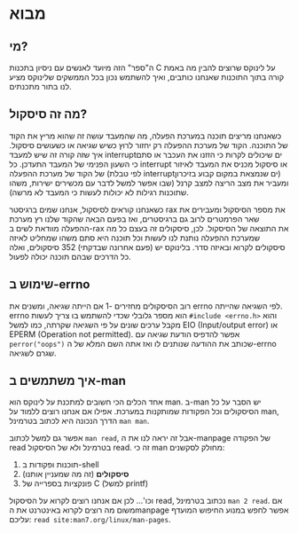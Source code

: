 # מבוא

## מי?
ה"ספר" הזה מיועד לאנשים עם ניסיון בתכנות C על לינוקס שרוצים להבין מה באמת קורה בתוך התוכנות שאנחנו כותבים, ואיך להשתמש נכון בכל הממשקים שלינוקס מציע לנו בתור מתכנתים.

## מה זה סיסקול?
כשאנחנו מריצים תוכנה במערכת הפעלה, מה שהמעבד עושה זה שהוא מריץ את הקוד של התוכנה. הקוד של מערכת ההפעלה רק יחזור לרוץ כשיש שגיאה או כשעושים סיסקול. איך שזה קורה זה שיש למעבד interruptים שיכולים לקרות כי הזזנו את העכבר או סתם כי השעון הפנימי של המעבד התעדכן. כל interrupt או סיסקול מכניס את המעבד לאיזור של הקוד של מערכת ההפעלה (לפי טבלת interruptים שנמצאת במקום קבוע בזיכרון) ומעביר את מצב הריצה למצב קרנל (שבו אפשר למשל לדבר עם מכשירים ישירות, משהו שתוכנות רגילות לא יכולות לעשות כי המעבד לא מרשה).

כשאנחנו קוראים לסיסקול, אנחנו שמים ברגיסטר rax את מספר הסיסקול ומעבירים את שאר הפרמטרים לרוב גם ברגיסטרים, ואז בפעם הבאה שהקוד שלנו רץ מערכת ההפעלה מוודאת לשים ב-rax את התוצאה של הסיסקול. לכן, סיסקולים זה בעצם כל מה שמערכת ההפעלה נותנת לנו לעשות וכל תוכנה היא סתם משהו שמחליט לאיזה סיסקולים לקרוא ובאיזה סדר. בלינוקס יש (פעם אחרונה שבדקתי) 352 סיסקולים, ואלה כל הדרכים שבהם תוכנה יכולה לפעול.

## שימוש ב-errno
רוב הסיסקולים מחזירים -1 אם הייתה שגיאה, ומשנים את errno לפי השגיאה שהייתה. errno הוא מספר גלובלי שכדי להשתמש בו צריך לעשות `#include <errno.h>` והוא מקבל ערכים שונים על פי השגיאה שקרתה, כמו למשל EIO (Input/output error) או EPERM (Operation not permitted). אפשר להדפיס הודעת שגיאה עם `perror("oops")` שכותב את ההודעה שנותנים לו ואז אתה השם המלא של ה-errno שגרם לשגיאה.

## איך משתמשים ב-man
אחד הכלים הכי חשובים למתכנת על לינוקס הוא man. ב-man יש הסבר על כל הסיסקולים וכל הפקודות שמותקנות במערכת. אפילו אם אנחנו רוצים ללמוד על man, הדרך הנכונה היא לכתוב בטרמינל `man man`.

אפשר גם למשל לכתוב `man read`, אבל זה יראה לנו את ה-manpage של הפקודה read בטרמינל ולא של הסיסקול read. זה כי man מחולק לסקשנים:
1. תוכנות ופקודות ב-shell
2. **סיסקולים** (זה מה שמעניין אותנו)
3. פונקציות בספרייה של C (למשל printf)

וכו'... לכן אם אנחנו רוצים לקרוא על הסיסקול read, נכתוב בטרמינל `man 2 read`. אם משום מה רוצים לקרוא באינטרנט את הmanpage אפשר לחפש במנוע החיפוש המועדף עליכם: `read site:man7.org/linux/man-pages`.